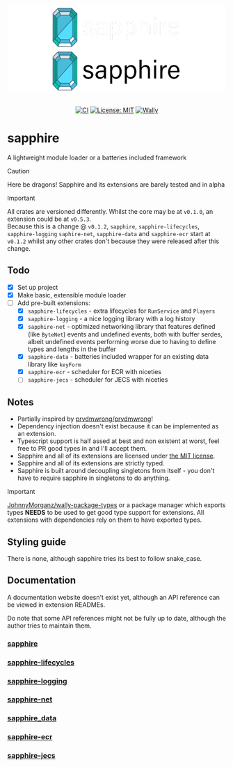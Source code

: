 <div align="center">
<img
  align="center"
  src="./assets/sapphire_darkmode.png#gh-dark-mode-only"
  alt="sapphire"
  width="500px"/>
<img
  align="center"
  src="./assets/sapphire_lightmode.png#gh-light-mode-only"
  alt="sapphire"
  width="500px"/>

<br/>
<br/>

[![CI](https://img.shields.io/github/actions/workflow/status/mark-marks/sapphire/ci.yml?style=for-the-badge&label=CI)](https://github.com/mark-marks/sapphire/actions/workflows/ci.yml)
[![License: MIT](https://img.shields.io/badge/license-MIT-blue?style=for-the-badge)](https://github.com/Mark-Marks/sapphire/blob/main/LICENSE)
[![Wally](https://img.shields.io/github/v/tag/mark-marks/sapphire?&style=for-the-badge)](https://wally.run/package/mark-marks/sapphire)
</br>

</div>

# sapphire

A lightweight module loader or a batteries included framework

> [!CAUTION]
> Here be dragons! Sapphire and its extensions are barely tested and in alpha

> [!IMPORTANT]
> All crates are versioned differently. Whilst the core may be at `v0.1.0`, an extension could be at `v0.5.3`.\
> Because this is a change @ `v0.1.2`, `sapphire`, `sapphire-lifecycles`, `sapphire-logging` `saphire-net`, `sapphire-data` and `sapphire-ecr` start at `v0.1.2` whilst any other crates don't because they were released after this change.

## Todo
- [x] Set up project
- [x] Make basic, extensible module loader
- [ ] Add pre-built extensions:
  - [x] `sapphire-lifecycles` - extra lifecycles for `RunService` and `Players`
  - [x] `sapphire-logging` - a nice logging library with a log history
  - [x] `sapphire-net` - optimized networking library that features defined (like `ByteNet`) events and undefined events, both with buffer serdes, albeit undefined events performing worse due to having to define types and lengths in the buffer
  - [x] `sapphire-data` - batteries included wrapper for an existing data library like `keyForm`
  - [x] `sapphire-ecr` - scheduler for ECR with niceties
  - [ ] `sapphire-jecs` - scheduler for JECS with niceties

## Notes
- Partially inspired by [prvdmwrong/prvdmwrong](https://github.com/prvdmwrong/prvdmwrong)!
- Dependency injection doesn't exist because it can be implemented as an extension.
- Typescript support is half assed at best and non existent at worst, feel free to PR good types in and I'll accept them.
- Sapphire and all of its extensions are licensed under [the MIT license](https://opensource.org/license/mit).
- Sapphire and all of its extensions are strictly typed.
- Sapphire is built around decoupling singletons from itself - you don't have to require sapphire in singletons to do anything.
> [!IMPORTANT]
> [JohnnyMorganz/wally-package-types](https://github.com/JohnnyMorganz/wally-package-types) or a package manager which exports types **NEEDS** to be used to get good type support for extensions. All extensions with dependencies rely on them to have exported types.

## Styling guide
There is none, although sapphire tries its best to follow snake_case.

## Documentation

A documentation website doesn't exist yet, although an API reference can be viewed in extension READMEs.

Do note that some API references might not be fully up to date, although the author tries to maintain them.

### [sapphire](/crates/sapphire)

### [sapphire-lifecycles](/crates/sapphire-lifecycles)

### [sapphire-logging](/crates/sapphire-logging)

### [sapphire-net](/crates/sapphire-net)

### [sapphire_data](/crates/sapphire-data)

### [sapphire-ecr](/crates/sapphire-ecr)

### [sapphire-jecs](/crates/sapphire-jecs)
